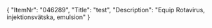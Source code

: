{
  "ItemNr": "046289",
  "Title": "test",
  "Description": "Equip Rotavirus, injektionsvätska, emulsion"
}